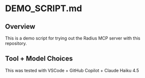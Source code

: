 # DEMO_SCRIPT.md

## Overview

This is a demo script for trying out the Radius MCP server with this repository.

## Tool + Model Choices

This was tested with VSCode + GitHub Copilot + Claude Haiku 4.5
